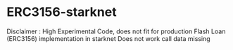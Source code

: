 # ERC3156-starknet
Disclaimer : High Experimental Code, does not fit for production 
Flash Loan (ERC3156) implementation in starknet
Does not work call data missing
